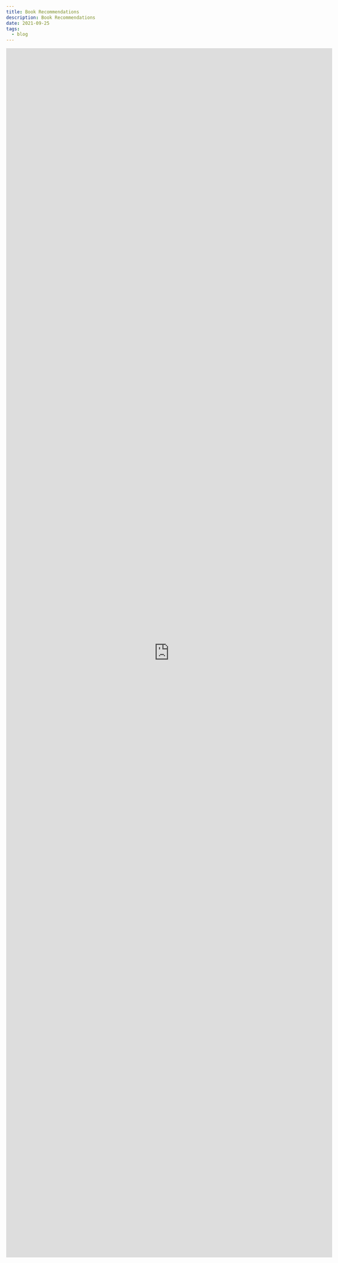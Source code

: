 ```yaml
---
title: Book Recommendations
description: Book Recommendations
date: 2021-09-25
tags:
  - blog
---
```

<body style="margin:0">
<iframe src="https://docs.google.com/document/d/e/2PACX-1vR27hJpDhlf7BuCZX0ld6O-gI7RUcHGi8jAUmZ-6ifITMfSLGa6anE6CDBskLBDVaJqrJ7AKsO_Fk48/pub?embedded=true" style="border: none; width: 90vw; height: 80vh"></iframe>